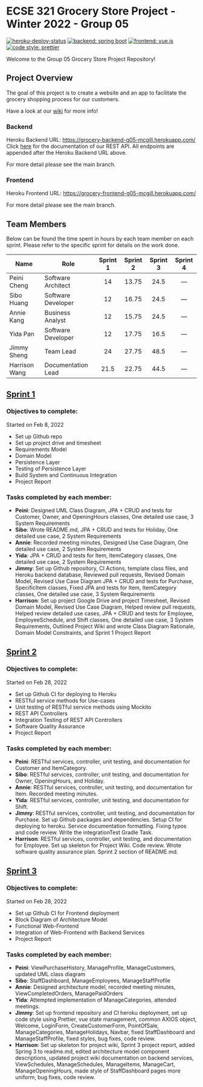 # ECSE 321 Grocery Store Project - Winter 2022 - Group 05

[![heroku-deploy-status](https://img.shields.io/badge/Deploy%20to%20Heroku-enabled-blueviolet?style=for-the-badge&logo=heroku)](https://grocery-frontend-g05-mcgill.herokuapp.com/)
[![backend: spring boot](https://img.shields.io/badge/backend-spring%20boot-green?style=for-the-badge&logo=springboot)](https://spring.io/)
[![frontend: vue.js](https://img.shields.io/badge/frontend-Vue.js-42b883?style=for-the-badge&logo=vue.js)](https://v2.vuejs.org/)
[![code style: prettier](https://img.shields.io/badge/code_style-prettier-ff69b4.svg?style=for-the-badge&logo=prettier)](https://github.com/prettier/prettier)  

Welcome to the Group 05 Grocery Store Project Repository!  

## Project Overview

The goal of this project is to create a website and an app to facilitate the grocery shopping process for our customers.

Have a look at our [wiki](https://github.com/McGill-ECSE321-Winter2022/project-group-group-05/wiki) for more info!

### Backend

Heroku Backend URL: <https://grocery-backend-g05-mcgill.herokuapp.com/>  
Click [here](https://github.com/McGill-ECSE321-Winter2022/project-group-group-05/wiki/RESTful-Service-Documentation) for the documentation of our REST API. All endpoints are appended after the Heroku Backend URL above.

For more detail please see the main branch.

### Frontend

Heroku Frontend URL: <https://grocery-frontend-g05-mcgill.herokuapp.com/>

For more detail please see the main branch.

## Team Members

Below can be found the time spent in hours by each team member on each sprint. Please refer to the specific sprint for details on the work done.

| Name  | Role | Sprint 1 | Sprint 2 | Sprint 3 | Sprint 4 |
| ----- | ----- | :-----: | :-----: | :-----: | :-----: |
| Peini Cheng  | Software Architect | 14 | 13.75 | 24.5 | &mdash; |
| Sibo Huang | Software Developer | 12 | 16.75 | 24.5 | &mdash; |
| Annie Kang | Business Analyst | 12 | 15.75 | 24.5 | &mdash; |
| Yida Pan | Software Developer | 12 | 17.75 | 16.5 | &mdash; |
| Jimmy Sheng | Team Lead | 24 | 27.75 | 48.5 | &mdash; |
| Harrison Wang | Documentation Lead | 21.5 | 22.75 | 44.5 | &mdash; |

## [Sprint 1](https://github.com/McGill-ECSE321-Winter2022/project-group-group-05/wiki/Sprint-1-Project-Report)

### Objectives to complete:
Started on Feb 8, 2022
* Set up Github repo
* Set up project drive and timesheet
* Requirements Model
* Domain Model
* Persistence Layer
* Testing of Persistence Layer
* Build System and Continuous Integration
* Project Report

### Tasks completed by each member:
* **Peini**: Designed UML Class Diagram, JPA + CRUD and tests for Customer, Owner, and OpeningHours classes, One detailed use case, 3 System Requirements
* **Sibo**: Wrote README.md, JPA + CRUD and tests for Holiday, One detailed use case, 2 System Requirements
* **Annie**: Recorded meeting minutes, Designed Use Case Diagram, One detailed use case, 2 System Requirements
* **Yida**: JPA + CRUD and tests for Item, ItemCategory classes, One detailed use case, 2 System Requirements
* **Jimmy**: Set up Github repository, CI Actions, template class files, and Heroku backend database, Reviewed pull requests, Revised Domain Model, Revised Use Case Diagram
JPA + CRUD and tests for Purchase, SpecificItem classes, Fixed JPA and tests for Item, ItemCategory classes, One detailed use case, 3 System Requirements
* **Harrison**: Set up project Google Drive and project Timesheet, Revised Domain Model, Revised Use Case Diagram, Helped review pull requests, Helped review detailed use cases, JPA + CRUD and tests for Employee, EmployeeSchedule, and Shift classes, One detailed use case, 3 System Requirements, Outlined Project Wiki and wrote Class Diagram Rationale, Domain Model Constraints, and Sprint 1 Project Report

## [Sprint 2](https://github.com/McGill-ECSE321-Winter2022/project-group-group-05/wiki/Sprint-2-Project-Report)

### Objectives to complete:
Started on Feb 28, 2022  
* Set up Github CI for deploying to Heroku
* RESTful service methods for Use-cases
* Unit testing of RESTful service methods using Mockito
* REST API Controllers
* Integration Testing of REST API Controllers
* Software Quality Assurance
* Project Report

### Tasks completed by each member:
* **Peini**: RESTful services, controller, unit testing, and documentation for Customer and ItemCategory.
* **Sibo**: RESTful services, controller, unit testing, and documentation for Owner, OpeningHours, and Holiday.
* **Annie**: RESTful services, controller, unit testing, and documentation for Item. Recorded meeting minutes.
* **Yida**: RESTful services, controller, unit testing, and documentation for Shift.
* **Jimmy**: RESTful services, controller, unit testing, and documentation for Purchase. Set up Github packages and dependencies. Setup CI for deploying to heroku. Service documentation formatting. Fixing typos and code review. Write the integrationTest Gradle Task.
* **Harrison**: RESTful services, controller, unit testing, and documentation for Employee. Set up skeleton for Project Wiki. Code review. Wrote software quality assurance plan. Sprint 2 section of README.md.

## [Sprint 3](https://github.com/McGill-ECSE321-Winter2022/project-group-group-05/wiki/Sprint-3-Project-Report)

### Objectives to complete:
Started on Feb 28, 2022  
* Set up Github CI for Frontend deployment
* Block Diagram of Architecture Model
* Functional Web-Frontend
* Integration of Web-Frontend with Backend Services
* Project Report

### Tasks completed by each member:
* **Peini**: ViewPurchaseHistory, ManageProfile, ManageCustomers, updated UML class diagram
* **Sibo**: StaffDashboard, ManageEmployees, ManageStaffProfile
* **Annie**: Designed architecture model, recorded meeting minutes, ViewCompletedOrders, ManagePaidOrders
* **Yida**: Attempted implementation of ManageCategories, attended meetings.
* **Jimmy**: Set up frontend repository and CI heroku deployment, set up code style using Prettier, vue state management, common AXIOS object, Welcome, LoginForm, CreateCustomerForm, PointOfSale, ManageCategories, ManageHolidays, Navbar, fixed StaffDashboard and ManageStaffProfile, fixed styles, bug fixes, code review.
* **Harrison**: Set up skeleton for project wiki, Sprint 3 project report, added Spring 3 to readme.md, edited architecture model component descriptions, updated project wiki documentation on backend services, ViewSchedules, ManageSchedules, ManageItems, ManageCart, ManageOpeningHours, made style of StaffDashboard pages more uniform, bug fixes, code review.
